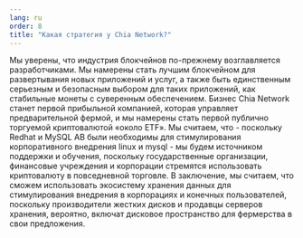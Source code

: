 ```yaml
---
lang: ru
order: 8
title: "Какая стратегия у Chia Network?"
---
```


Мы уверены, что индустрия блокчейнов по-прежнему возглавляется разработчиками. Мы намерены стать лучшим блокчейном для развертывания новых приложений и услуг, а также быть единственным серьезным и безопасным выбором для таких приложений, как стабильные монеты с суверенным обеспечением. Бизнес Chia Network станет первой прибыльной компанией, которая управляет предварительной фермой, и мы намерены стать первой публично торгуемой криптовалютой «около ETF». Мы считаем, что - поскольку Redhat и MySQL AB были необходимы для стимулирования корпоративного внедрения linux и mysql - мы будем источником поддержки и обучения, поскольку государственные организации, финансовые учреждения и корпорации стремятся использовать криптовалюту в повседневной торговле. В заключение, мы считаем, что сможем использовать экосистему хранения данных для стимулирования внедрения в корпорациях и конечных пользователей, поскольку производители жестких дисков и продавцы серверов хранения, вероятно, включат дисковое пространство для фермерства в свои предложения.
